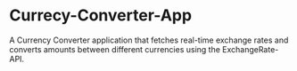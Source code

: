# Currecy-Converter-App
A Currency Converter application that fetches real-time exchange rates and converts amounts between different currencies using the ExchangeRate-API.
